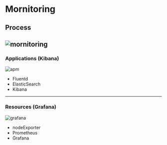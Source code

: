 # Mornitoring
## Process
![mornitoring](https://user-images.githubusercontent.com/59479926/209428130-d97175a1-a677-4e43-87f4-d646095a8332.png)
---
### Applications (Kibana)
![apm](https://user-images.githubusercontent.com/59479926/209428055-8ede0586-3f9d-45d2-8e6a-75202447b8b5.png)

- Fluentd
- ElasticSearch
- Kibana
----
### Resources (Grafana)
![grafana](https://user-images.githubusercontent.com/59479926/209428192-f7a6ba1b-2b99-4fb5-a2f8-6cecd68c5f23.png)

- nodeExporter
- Prometheus
- Grafana
